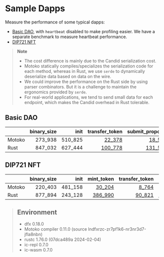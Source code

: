 # Sample Dapps

Measure the performance of some typical dapps:

* [Basic DAO](https://github.com/dfinity/examples/tree/master/motoko/basic_dao),
with `heartbeat` disabled to make profiling easier. We have a separate benchmark to measure heartbeat performance.
* [DIP721 NFT](https://github.com/dfinity/examples/tree/master/motoko/dip721-nft-container)

> **Note**
>
> * The cost difference is mainly due to the Candid serialization cost.
> * Motoko statically compiles/specializes the serialization code for each method, whereas in Rust, we use `serde` to dynamically deserialize data based on data on the wire.
> * We could improve the performance on the Rust side by using parser combinators. But it is a challenge to maintain the ergonomics provided by `serde`.
> * For real-world applications, we tend to send small data for each endpoint, which makes the Candid overhead in Rust tolerable.


## Basic DAO

| |binary_size|init|transfer_token|submit_proposal|vote_proposal|upgrade|
|--|--:|--:|--:|--:|--:|--:|
|Motoko|273_938|510_825|[22_378](Motoko_dao_transfer.svg)|[18_597](Motoko_submit_proposal.svg)|[19_664](Motoko_vote.svg)|[157_964](Motoko_upgrade.svg)|
|Rust|847_032|627_444|[100_778](Rust_dao_transfer.svg)|[131_566](Rust_submit_proposal.svg)|[139_344](Rust_vote.svg)|[1_829_093](Rust_upgrade.svg)|

## DIP721 NFT

| |binary_size|init|mint_token|transfer_token|upgrade|
|--|--:|--:|--:|--:|--:|
|Motoko|220_403|481_158|[30_204](Motoko_nft_mint.svg)|[8_764](Motoko_nft_transfer.svg)|[89_833](Motoko_upgrade.svg)|
|Rust|877_894|243_128|[386_990](Rust_nft_mint.svg)|[90_821](Rust_nft_transfer.svg)|[2_088_864](Rust_upgrade.svg)|

> ## Environment
> * dfx 0.18.0
> * Motoko compiler 0.11.0 (source lndfxrzc-zr7pf1k6-nr3nr3d7-jfla8nbn)
> * rustc 1.76.0 (07dca489a 2024-02-04)
> * ic-repl 0.7.0
> * ic-wasm 0.7.0
